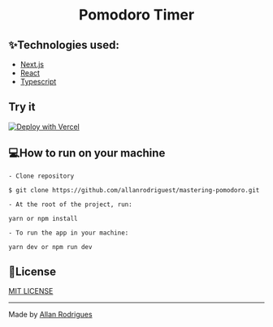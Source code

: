 <h1 align="center">
				Pomodoro Timer
</h1>

## :sparkles:Technologies used:

- [Next.js](https://nextjs.org/)
- [React](https://reactjs.org)
- [Typescript](https://www.typescriptlang.org/)



## Try it

[![Deploy with Vercel](https://vercel.com/button)](https://masteringpomodoro.vercel.app/)



## :computer:How to run on your machine



```
- Clone repository

$ git clone https://github.com/allanrodriguest/mastering-pomodoro.git

```

```
- At the root of the project, run:

yarn or npm install
```

```
- To run the app in your machine:

yarn dev or npm run dev
```



## :memo:License

[MIT LICENSE](LICENSE)



---

Made by [Allan Rodrigues](https://github.com/allanrodriguest) 


